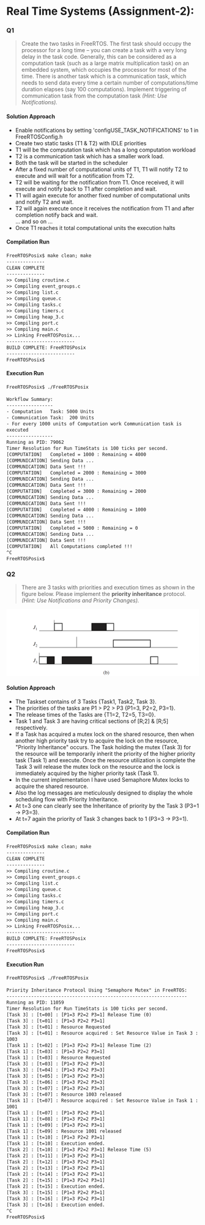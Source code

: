 
# Real Time Systems (Assignment-2):

### Q1
> Create the two tasks in FreeRTOS. The first task should occupy the processor for a long time – you can create a task with a very long delay in the task code. Generally, this can be considered as a computation task (such as a large matrix multiplication task) on an embedded system, which occupies the processor for most of the time. There is another task which is a communication task, which needs to send data every time a certain number of computations/time duration elapses (say 100 computations). Implement triggering of communication task from the computation task *(Hint: Use Notifications).*


#### Solution Approach

- Enable notifications by setting 'configUSE_TASK_NOTIFICATIONS' to 1 in FreeRTOSConfig.h
- Create two static tasks (T1 & T2) with IDLE priorities
- T1 will be the computation task which has a long computation workload
- T2 is a communication task which has a smaller work load.
- Both the task will be started in the scheduler
- After a fixed number of computational units of T1, T1 will notify T2 to execute and will wait for a notification from T2.
- T2 will be waiting for the notification from T1. Once received, it will execute and notify back to T1 after completion and wait.
- T1 will again execute for another fixed number of computational units and notify T2 and wait.
- T2 will again execute once it receives the notification from T1 and after completion notify back and wait.  
... and so on ...  
- Once T1 reaches it total computational units the execution halts


#### Compilation Run
```
FreeRTOSPosix$ make clean; make
--------------
CLEAN COMPLETE
--------------
>> Compiling croutine.c
>> Compiling event_groups.c
>> Compiling list.c
>> Compiling queue.c
>> Compiling tasks.c
>> Compiling timers.c
>> Compiling heap_3.c
>> Compiling port.c
>> Compiling main.c
>> Linking FreeRTOSPosix...
-------------------------
BUILD COMPLETE: FreeRTOSPosix
-------------------------
FreeRTOSPosix$
```


#### Execution Run
```
FreeRTOSPosix$ ./FreeRTOSPosix

Workflow Summary:
-----------------
- Computation   Task: 5000 Units
- Communication Task:  200 Units
- For every 1000 units of Computation work Communication task is executed
-----------------
Running as PID: 79062
Timer Resolution for Run TimeStats is 100 ticks per second.
[COMPUTATION]   Completed = 1000 : Remaining = 4000
[COMMUNICATION] Sending Data ...
[COMMUNICATION] Data Sent !!!
[COMPUTATION]   Completed = 2000 : Remaining = 3000
[COMMUNICATION] Sending Data ...
[COMMUNICATION] Data Sent !!!
[COMPUTATION]   Completed = 3000 : Remaining = 2000
[COMMUNICATION] Sending Data ...
[COMMUNICATION] Data Sent !!!
[COMPUTATION]   Completed = 4000 : Remaining = 1000
[COMMUNICATION] Sending Data ...
[COMMUNICATION] Data Sent !!!
[COMPUTATION]   Completed = 5000 : Remaining = 0
[COMMUNICATION] Sending Data ...
[COMMUNICATION] Data Sent !!!
[COMPUTATION]   All Computations completed !!!
^C
FreeRTOSPosix$
```


### Q2
>There are 3 tasks with priorities and execution times as shown in the figure below. Please implement the **priority inheritance** protocol. *(Hint: Use Notifications and Priority Changes).*


<p align="center">
  <img src="./images/a2q2.png" />
</p>

#### Solution Approach

- The Taskset contains of 3 Tasks {Task1, Task2, Task 3}.
- The priorities of the tasks are P1 > P2 > P3 {P1=3, P2=2, P3=1}.
- The release times of the Tasks are {T1=2, T2=5, T3=0}.
- Task 1 and Task 3 are having critical sections of [R;2] & [R;5] respectively.
- If a Task has acquired a mutex lock on the shared resource, then when another high priority task try to acquire the lock on the resource, "Priority Inheritance" occurs. The Task holding the mutex (Task 3) for the resource will be temporarily inherit the priority of the higher priority task (Task 1) and execute. Once the resource utilization is complete the Task 3 will release the mutex lock on the resource and the lock is immediately acquired by the higher priority task (Task 1).
 - In the current implementation I have used Semaphore Mutex locks to acquire the shared resource.
 - Also the log messages are meticulously designed to display the whole scheduling flow with Priority Inheritance.
 - At t=3 one can clearly see the Inheritance of priority by the Task 3 (P3=1 -> P3=3).
 - At t=7 again the priority of Task 3 changes back to 1 (P3=3 -> P3=1).


#### Compilation Run
 ```
 FreeRTOSPosix$ make clean; make
 --------------
 CLEAN COMPLETE
 --------------
 >> Compiling croutine.c
 >> Compiling event_groups.c
 >> Compiling list.c
 >> Compiling queue.c
 >> Compiling tasks.c
 >> Compiling timers.c
 >> Compiling heap_3.c
 >> Compiling port.c
 >> Compiling main.c
 >> Linking FreeRTOSPosix...
 -------------------------
 BUILD COMPLETE: FreeRTOSPosix
 -------------------------
 FreeRTOSPosix$
 ```


#### Execution Run
 ```
 FreeRTOSPosix$ ./FreeRTOSPosix

 Priority Inheritance Protocol Using "Semaphore Mutex" in FreeRTOS:
 ------------------------------------------------------------------
 Running as PID: 11059
 Timer Resolution for Run TimeStats is 100 ticks per second.
 [Task 3] : [t=00] : [P1=3 P2=2 P3=1] Release Time (0)
 [Task 3] : [t=01] : [P1=3 P2=2 P3=1]
 [Task 3] : [t=01] : Resource Requested
 [Task 3] : [t=01] : Resource acquired : Set Resource Value in Task 3 : 1003
 [Task 1] : [t=02] : [P1=3 P2=2 P3=1] Release Time (2)
 [Task 1] : [t=03] : [P1=3 P2=2 P3=1]
 [Task 1] : [t=03] : Resource Requested
 [Task 3] : [t=03] : [P1=3 P2=2 P3=3]
 [Task 3] : [t=04] : [P1=3 P2=2 P3=3]
 [Task 3] : [t=05] : [P1=3 P2=2 P3=3]
 [Task 3] : [t=06] : [P1=3 P2=2 P3=3]
 [Task 3] : [t=07] : [P1=3 P2=2 P3=3]
 [Task 3] : [t=07] : Resource 1003 released
 [Task 1] : [t=07] : Resource acquired : Set Resource Value in Task 1 : 1001
 [Task 1] : [t=07] : [P1=3 P2=2 P3=1]
 [Task 1] : [t=08] : [P1=3 P2=2 P3=1]
 [Task 1] : [t=09] : [P1=3 P2=2 P3=1]
 [Task 1] : [t=09] : Resource 1001 released
 [Task 1] : [t=10] : [P1=3 P2=2 P3=1]
 [Task 1] : [t=10] : Execution ended.
 [Task 2] : [t=10] : [P1=3 P2=2 P3=1] Release Time (5)
 [Task 2] : [t=11] : [P1=3 P2=2 P3=1]
 [Task 2] : [t=12] : [P1=3 P2=2 P3=1]
 [Task 2] : [t=13] : [P1=3 P2=2 P3=1]
 [Task 2] : [t=14] : [P1=3 P2=2 P3=1]
 [Task 2] : [t=15] : [P1=3 P2=2 P3=1]
 [Task 2] : [t=15] : Execution ended.
 [Task 3] : [t=15] : [P1=3 P2=2 P3=1]
 [Task 3] : [t=16] : [P1=3 P2=2 P3=1]
 [Task 3] : [t=16] : Execution ended.
 ^C
 FreeRTOSPosix$

 ```
